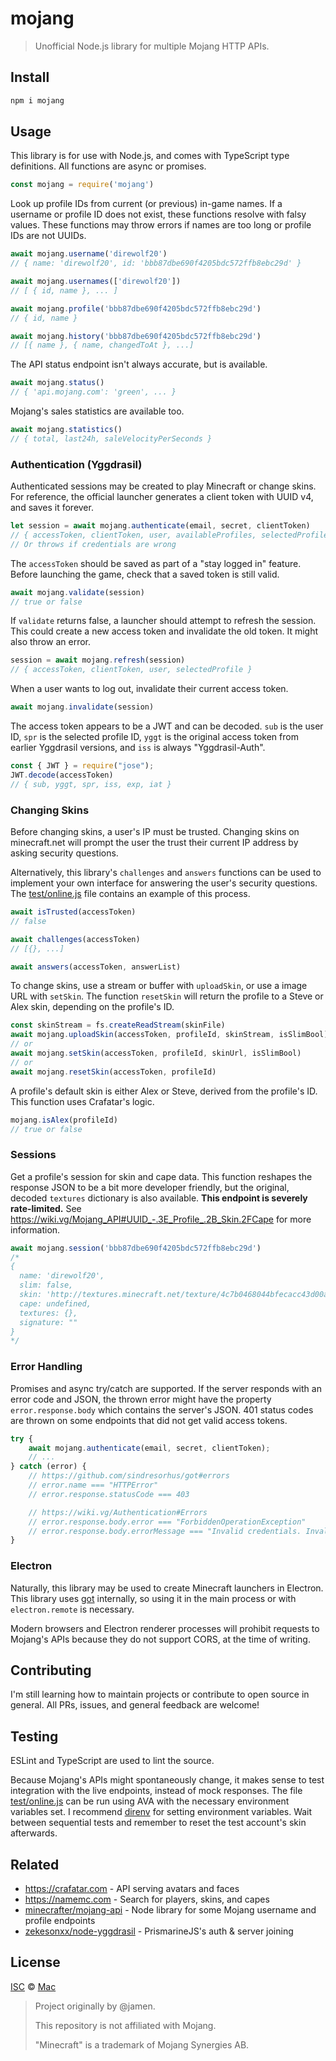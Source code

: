 # mojang

> Unofficial Node.js library for multiple Mojang HTTP APIs.


## Install

```sh
npm i mojang
```


## Usage

This library is for use with Node.js, and comes with TypeScript type definitions. All functions are async or promises.

```js
const mojang = require('mojang')
```

Look up profile IDs from current (or previous) in-game names. If a username or profile ID does not exist, these functions resolve with falsy values. These functions may throw errors if names are too long or profile IDs are not UUIDs.

```js
await mojang.username('direwolf20')
// { name: 'direwolf20', id: 'bbb87dbe690f4205bdc572ffb8ebc29d' }

await mojang.usernames(['direwolf20'])
// [ { id, name }, ... ]

await mojang.profile('bbb87dbe690f4205bdc572ffb8ebc29d')
// { id, name }

await mojang.history('bbb87dbe690f4205bdc572ffb8ebc29d')
// [{ name }, { name, changedToAt }, ...]
```

The API status endpoint isn't always accurate, but is available.

```js
await mojang.status()
// { 'api.mojang.com': 'green', ... }
```

Mojang's sales statistics are available too.

```js
await mojang.statistics()
// { total, last24h, saleVelocityPerSeconds }
```


### Authentication (Yggdrasil)

Authenticated sessions may be created to play Minecraft or change skins. For reference, the official launcher generates a client token with UUID v4, and saves it forever.

```js
let session = await mojang.authenticate(email, secret, clientToken)
// { accessToken, clientToken, user, availableProfiles, selectedProfile }
// Or throws if credentials are wrong
```

The `accessToken` should be saved as part of a "stay logged in" feature. Before launching the game, check that a saved token is still valid.

```js
await mojang.validate(session)
// true or false
```

If `validate` returns false, a launcher should attempt to refresh the session. This could create a new access token and invalidate the old token. It might also throw an error.

```js
session = await mojang.refresh(session)
// { accessToken, clientToken, user, selectedProfile }
```

When a user wants to log out, invalidate their current access token.

```js
await mojang.invalidate(session)
```

The access token appears to be a JWT and can be decoded. `sub` is the user ID, `spr` is the selected profile ID, `yggt` is the original access token from earlier Yggdrasil versions, and `iss` is always "Yggdrasil-Auth".

```js
const { JWT } = require("jose");
JWT.decode(accessToken)
// { sub, yggt, spr, iss, exp, iat }
```


### Changing Skins

Before changing skins, a user's IP must be trusted. Changing skins on minecraft.net will prompt the user the trust their current IP address by asking security questions.

Alternatively, this library's `challenges` and `answers` functions can be used to implement your own interface for answering the user's security questions. The [test/online.js](test/online.js) file contains an example of this process.

```js
await isTrusted(accessToken)
// false

await challenges(accessToken)
// [{}, ...]

await answers(accessToken, answerList)
```

To change skins, use a stream or buffer with `uploadSkin`, or use a image URL with `setSkin`. The function `resetSkin` will return the profile to a Steve or Alex skin, depending on the profile's ID.

```js
const skinStream = fs.createReadStream(skinFile)
await mojang.uploadSkin(accessToken, profileId, skinStream, isSlimBool)
// or
await mojang.setSkin(accessToken, profileId, skinUrl, isSlimBool)
// or
await mojang.resetSkin(accessToken, profileId)
```

A profile's default skin is either Alex or Steve, derived from the profile's ID. This function uses Crafatar's logic.

```js
mojang.isAlex(profileId)
// true or false
```


### Sessions

Get a profile's session for skin and cape data. This function reshapes the response JSON to be a bit more developer friendly, but the original, decoded `textures` dictionary is also available. **This endpoint is severely rate-limited.** See https://wiki.vg/Mojang_API#UUID_-.3E_Profile_.2B_Skin.2FCape for more information.

```js
await mojang.session('bbb87dbe690f4205bdc572ffb8ebc29d')
/*
{
  name: 'direwolf20',
  slim: false,
  skin: 'http://textures.minecraft.net/texture/4c7b0468044bfecacc43d00a3a69335a834b73937688292c20d3988cae58248d',
  cape: undefined,
  textures: {},
  signature: ""
}
*/
```


### Error Handling

Promises and async try/catch are supported. If the server responds with an error code and JSON, the thrown error might have the property `error.response.body` which contains the server's JSON. 401 status codes are thrown on some endpoints that did not get valid access tokens.

```js
try {
    await mojang.authenticate(email, secret, clientToken);
    // ...
} catch (error) {
    // https://github.com/sindresorhus/got#errors
    // error.name === "HTTPError"
    // error.response.statusCode === 403

    // https://wiki.vg/Authentication#Errors
    // error.response.body.error === "ForbiddenOperationException"
    // error.response.body.errorMessage === "Invalid credentials. Invalid username or password."
}
```


### Electron

Naturally, this library may be used to create Minecraft launchers in Electron. This library uses [got](https://github.com/sindresorhus/got#electron-support-has-been-removed) internally, so using it in the main process or with `electron.remote` is necessary.

Modern browsers and Electron renderer processes will prohibit requests to Mojang's APIs because they do not support CORS, at the time of writing.


## Contributing

I'm still learning how to maintain projects or contribute to open source in general. All PRs, issues, and general feedback are welcome!


## Testing

ESLint and TypeScript are used to lint the source.

Because Mojang's APIs might spontaneously change, it makes sense to test integration with the live endpoints, instead of mock responses. The file [test/online.js](test/online.js) can be run using AVA with the necessary environment variables set. I recommend [direnv](https://github.com/direnv/direnv) for setting environment variables. Wait between sequential tests and remember to reset the test account's skin afterwards.


## Related

- https://crafatar.com - API serving avatars and faces
- https://namemc.com - Search for players, skins, and capes
- [minecrafter/mojang-api](https://github.com/minecrafter/mojang-api) - Node library for some Mojang username and profile endpoints
- [zekesonxx/node-yggdrasil](https://github.com/zekesonxx/node-yggdrasil) - PrismarineJS's auth & server joining


## License

[ISC](license.md) © [Mac](https://github.com/starburn)

> Project originally by @jamen.
>
> This repository is not affiliated with Mojang.
>
> "Minecraft" is a trademark of Mojang Synergies AB.
